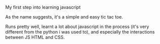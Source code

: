 My first step into learning javascript 

As the name suggests, it's a simple and easy tic tac toe.

Runs pretty well, learnt a lot about javascript in the process (it's very different from the python i was used to), and especially the interactions between JS HTML and CSS.
